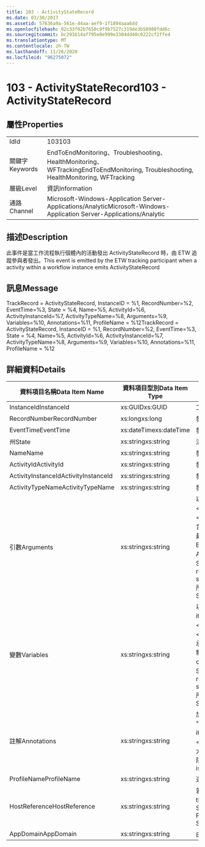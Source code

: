 ```yaml
---
title: 103 - ActivityStateRecord
ms.date: 03/30/2017
ms.assetid: 57636a9a-561e-44aa-aef9-1f1894aaa6dd
ms.openlocfilehash: 02c33f02b7650c9f9b7527c319de3b58980fdd6c
ms.sourcegitcommit: bc293b14af795e0e999e3304dd40c0222cf2ffe4
ms.translationtype: MT
ms.contentlocale: zh-TW
ms.lasthandoff: 11/26/2020
ms.locfileid: "96275072"
---
```

# <a name="103---activitystaterecord"></a><span data-ttu-id="f7e39-102">103 - ActivityStateRecord</span><span class="sxs-lookup"><span data-stu-id="f7e39-102">103 - ActivityStateRecord</span></span>

## <a name="properties"></a><span data-ttu-id="f7e39-103">屬性</span><span class="sxs-lookup"><span data-stu-id="f7e39-103">Properties</span></span>  
  
|||  
|-|-|  
|<span data-ttu-id="f7e39-104">Id</span><span class="sxs-lookup"><span data-stu-id="f7e39-104">Id</span></span>|<span data-ttu-id="f7e39-105">103</span><span class="sxs-lookup"><span data-stu-id="f7e39-105">103</span></span>|  
|<span data-ttu-id="f7e39-106">關鍵字</span><span class="sxs-lookup"><span data-stu-id="f7e39-106">Keywords</span></span>|<span data-ttu-id="f7e39-107">EndToEndMonitoring、Troubleshooting、HealthMonitoring、WFTracking</span><span class="sxs-lookup"><span data-stu-id="f7e39-107">EndToEndMonitoring, Troubleshooting, HealthMonitoring, WFTracking</span></span>|  
|<span data-ttu-id="f7e39-108">層級</span><span class="sxs-lookup"><span data-stu-id="f7e39-108">Level</span></span>|<span data-ttu-id="f7e39-109">資訊</span><span class="sxs-lookup"><span data-stu-id="f7e39-109">Information</span></span>|  
|<span data-ttu-id="f7e39-110">通路</span><span class="sxs-lookup"><span data-stu-id="f7e39-110">Channel</span></span>|<span data-ttu-id="f7e39-111">Microsoft-Windows-Application Server-Applications/Analytic</span><span class="sxs-lookup"><span data-stu-id="f7e39-111">Microsoft-Windows-Application Server-Applications/Analytic</span></span>|  
  
## <a name="description"></a><span data-ttu-id="f7e39-112">描述</span><span class="sxs-lookup"><span data-stu-id="f7e39-112">Description</span></span>  

 <span data-ttu-id="f7e39-113">此事件是當工作流程執行個體內的活動發出 ActivityStateRecord 時，由 ETW 追蹤參與者發出。</span><span class="sxs-lookup"><span data-stu-id="f7e39-113">This event is emitted by the ETW tracking participant when a activity within a workflow instance emits ActivityStateRecord</span></span>  
  
## <a name="message"></a><span data-ttu-id="f7e39-114">訊息</span><span class="sxs-lookup"><span data-stu-id="f7e39-114">Message</span></span>  

 <span data-ttu-id="f7e39-115">TrackRecord = ActivityStateRecord, InstanceID = %1, RecordNumber=%2, EventTime=%3, State = %4, Name=%5, ActivityId=%6, ActivityInstanceId=%7, ActivityTypeName=%8, Arguments=%9, Variables=%10, Annotations=%11, ProfileName = %12</span><span class="sxs-lookup"><span data-stu-id="f7e39-115">TrackRecord = ActivityStateRecord, InstanceID = %1, RecordNumber=%2, EventTime=%3, State = %4, Name=%5, ActivityId=%6, ActivityInstanceId=%7, ActivityTypeName=%8, Arguments=%9, Variables=%10, Annotations=%11, ProfileName = %12</span></span>  
  
## <a name="details"></a><span data-ttu-id="f7e39-116">詳細資料</span><span class="sxs-lookup"><span data-stu-id="f7e39-116">Details</span></span>  
  
|<span data-ttu-id="f7e39-117">資料項目名稱</span><span class="sxs-lookup"><span data-stu-id="f7e39-117">Data Item Name</span></span>|<span data-ttu-id="f7e39-118">資料項目型別</span><span class="sxs-lookup"><span data-stu-id="f7e39-118">Data Item Type</span></span>|<span data-ttu-id="f7e39-119">描述</span><span class="sxs-lookup"><span data-stu-id="f7e39-119">Description</span></span>|  
|--------------------|--------------------|-----------------|  
|<span data-ttu-id="f7e39-120">InstanceId</span><span class="sxs-lookup"><span data-stu-id="f7e39-120">InstanceId</span></span>|<span data-ttu-id="f7e39-121">xs:GUID</span><span class="sxs-lookup"><span data-stu-id="f7e39-121">xs:GUID</span></span>|<span data-ttu-id="f7e39-122">工作流程的執行個體 ID。</span><span class="sxs-lookup"><span data-stu-id="f7e39-122">The instance id for the workflow</span></span>|  
|<span data-ttu-id="f7e39-123">RecordNumber</span><span class="sxs-lookup"><span data-stu-id="f7e39-123">RecordNumber</span></span>|<span data-ttu-id="f7e39-124">xs:long</span><span class="sxs-lookup"><span data-stu-id="f7e39-124">xs:long</span></span>|<span data-ttu-id="f7e39-125">發出之記錄的序號。</span><span class="sxs-lookup"><span data-stu-id="f7e39-125">The sequence number of the emitted record</span></span>|  
|<span data-ttu-id="f7e39-126">EventTime</span><span class="sxs-lookup"><span data-stu-id="f7e39-126">EventTime</span></span>|<span data-ttu-id="f7e39-127">xs:dateTime</span><span class="sxs-lookup"><span data-stu-id="f7e39-127">xs:dateTime</span></span>|<span data-ttu-id="f7e39-128">發出事件時的 UTC 時間。</span><span class="sxs-lookup"><span data-stu-id="f7e39-128">The time in UTC when the event was emitted</span></span>|  
|<span data-ttu-id="f7e39-129">州</span><span class="sxs-lookup"><span data-stu-id="f7e39-129">State</span></span>|<span data-ttu-id="f7e39-130">xs:string</span><span class="sxs-lookup"><span data-stu-id="f7e39-130">xs:string</span></span>|<span data-ttu-id="f7e39-131">活動的狀態</span><span class="sxs-lookup"><span data-stu-id="f7e39-131">The state of the activity</span></span>|  
|<span data-ttu-id="f7e39-132">Name</span><span class="sxs-lookup"><span data-stu-id="f7e39-132">Name</span></span>|<span data-ttu-id="f7e39-133">xs:string</span><span class="sxs-lookup"><span data-stu-id="f7e39-133">xs:string</span></span>|<span data-ttu-id="f7e39-134">發出事件之活動的顯示名稱。</span><span class="sxs-lookup"><span data-stu-id="f7e39-134">The display name of the activity that emitted the event</span></span>|  
|<span data-ttu-id="f7e39-135">ActivityId</span><span class="sxs-lookup"><span data-stu-id="f7e39-135">ActivityId</span></span>|<span data-ttu-id="f7e39-136">xs:string</span><span class="sxs-lookup"><span data-stu-id="f7e39-136">xs:string</span></span>|<span data-ttu-id="f7e39-137">發出之活動的活動識別碼</span><span class="sxs-lookup"><span data-stu-id="f7e39-137">The activity id of the emitting activity</span></span>|  
|<span data-ttu-id="f7e39-138">ActivityInstanceId</span><span class="sxs-lookup"><span data-stu-id="f7e39-138">ActivityInstanceId</span></span>|<span data-ttu-id="f7e39-139">xs:string</span><span class="sxs-lookup"><span data-stu-id="f7e39-139">xs:string</span></span>|<span data-ttu-id="f7e39-140">發出之活動的活動執行個體 ID。</span><span class="sxs-lookup"><span data-stu-id="f7e39-140">The activity instance id of the emitting activity</span></span>|  
|<span data-ttu-id="f7e39-141">ActivityTypeName</span><span class="sxs-lookup"><span data-stu-id="f7e39-141">ActivityTypeName</span></span>|<span data-ttu-id="f7e39-142">xs:string</span><span class="sxs-lookup"><span data-stu-id="f7e39-142">xs:string</span></span>|<span data-ttu-id="f7e39-143">發出之活動的型別名稱</span><span class="sxs-lookup"><span data-stu-id="f7e39-143">The type name of the emitting activity</span></span>|  
|<span data-ttu-id="f7e39-144">引數</span><span class="sxs-lookup"><span data-stu-id="f7e39-144">Arguments</span></span>|<span data-ttu-id="f7e39-145">xs:string</span><span class="sxs-lookup"><span data-stu-id="f7e39-145">xs:string</span></span>|<span data-ttu-id="f7e39-146">以這個事件追蹤的引數。</span><span class="sxs-lookup"><span data-stu-id="f7e39-146">The arguments that were tracked with this event.</span></span>  <span data-ttu-id="f7e39-147">這些值會以 argumentValue 格式儲存在 xml 元素中 \<items> \< item  name = "argumentName" type="System.String"> \</item> \</items> 。</span><span class="sxs-lookup"><span data-stu-id="f7e39-147">The values are stored in an xml element in the format \<items>\< item  name = "argumentName" type="System.String">argumentValue\</item>\</items>.</span></span>  <span data-ttu-id="f7e39-148">如果未追蹤任何引數，則字串會包含 \<items/> 。</span><span class="sxs-lookup"><span data-stu-id="f7e39-148">If no arguments were tracked then the string contains \<items/>.</span></span> <span data-ttu-id="f7e39-149">ETW 事件大小會受到 ETW 緩衝區大小或 ETW 事件的最大承載所限制。</span><span class="sxs-lookup"><span data-stu-id="f7e39-149">The ETW event size is limited by the ETW buffer size or the max payload for an ETW event.</span></span> <span data-ttu-id="f7e39-150">如果事件大小超過 ETW 限制，則會捨棄注釋並以 ... 取代注釋值來截斷事件。 \<items> \</items> 下列類型會以 ToString 所傳回的值儲存為其值 ( # A1;string、char、bool、int、short、long、uint、ushort、ulong、System. Single、float、double、System.object、system.string、System.object。</span><span class="sxs-lookup"><span data-stu-id="f7e39-150">If the size of the event exceeds the ETW limits, then the event is truncated by dropping the annotations and replacing the annotation value with \<items>...\</items>.  The following types are stored as their value as returned by ToString(); string,char,bool,int,short,long,uint,ushort,ulong,System.Single,float,double,System.Guid,System.DateTimeOffset,System.DateTime.</span></span>  <span data-ttu-id="f7e39-151">所有其他的型別會使用 System.Runtime.Serialization.NetDataContractSerializer 序列化。</span><span class="sxs-lookup"><span data-stu-id="f7e39-151">All other types are serialized using System.Runtime.Serialization.NetDataContractSerializer.</span></span>|  
|<span data-ttu-id="f7e39-152">變數</span><span class="sxs-lookup"><span data-stu-id="f7e39-152">Variables</span></span>|<span data-ttu-id="f7e39-153">xs:string</span><span class="sxs-lookup"><span data-stu-id="f7e39-153">xs:string</span></span>|<span data-ttu-id="f7e39-154">以這個事件追蹤的變數。</span><span class="sxs-lookup"><span data-stu-id="f7e39-154">The variables that were tracked with this event.</span></span>  <span data-ttu-id="f7e39-155">這些值會以 variableValue 格式儲存在 xml 元素中 \<items> \< item  name = "variableName" type="System.String"> \</item> \</items> 。</span><span class="sxs-lookup"><span data-stu-id="f7e39-155">The values are stored in an xml element in the format \<items>\< item  name = "variableName" type="System.String">variableValue\</item>\</items>.</span></span>  <span data-ttu-id="f7e39-156">如果沒有追蹤的變數，則字串會包含 \<items/> 。</span><span class="sxs-lookup"><span data-stu-id="f7e39-156">If no variables were tracked then the string contains \<items/>.</span></span> <span data-ttu-id="f7e39-157">ETW 事件大小會受到 ETW 緩衝區大小或 ETW 事件的最大承載所限制。</span><span class="sxs-lookup"><span data-stu-id="f7e39-157">The ETW event size is limited by the ETW buffer size or the max payload for an ETW event.</span></span> <span data-ttu-id="f7e39-158">如果事件大小超過 ETW 限制，則會捨棄注釋並以 ... 取代變數值來截斷事件。 \<items> \</items> 下列類型會以 ToString 所傳回的值儲存為其值 ( # A1;string、char、bool、int、short、long、uint、ushort、ulong、System. Single、float、double、System.object、system.string、System.object。</span><span class="sxs-lookup"><span data-stu-id="f7e39-158">If the size of the event exceeds the ETW limits, then the event is truncated by dropping the annotations and replacing the variables value with \<items>...\</items>.  The following types are stored as their value as returned by ToString(); string,char,bool,int,short,long,uint,ushort,ulong,System.Single,float,double,System.Guid,System.DateTimeOffset,System.DateTime.</span></span>  <span data-ttu-id="f7e39-159">所有其他的型別會使用 System.Runtime.Serialization.NetDataContractSerializer 序列化。</span><span class="sxs-lookup"><span data-stu-id="f7e39-159">All other types are serialized using System.Runtime.Serialization.NetDataContractSerializer.</span></span>|  
|<span data-ttu-id="f7e39-160">註解</span><span class="sxs-lookup"><span data-stu-id="f7e39-160">Annotations</span></span>|<span data-ttu-id="f7e39-161">xs:string</span><span class="sxs-lookup"><span data-stu-id="f7e39-161">xs:string</span></span>|<span data-ttu-id="f7e39-162">加入至此事件中的附註。</span><span class="sxs-lookup"><span data-stu-id="f7e39-162">The annotations that were added to this event.</span></span>  <span data-ttu-id="f7e39-163">這些值會以 a 格式儲存在 xml 元素中 \<items> \< item  name = "annotationName" type="System.String"> \</item> \</items> 。</span><span class="sxs-lookup"><span data-stu-id="f7e39-163">The values are stored in an xml element in the format \<items>\< item  name = "annotationName" type="System.String">annotationValue\</item>\</items>.</span></span>  <span data-ttu-id="f7e39-164">如果未指定任何批註，則字串會包含 \<items/> 。</span><span class="sxs-lookup"><span data-stu-id="f7e39-164">If no annotations are specified then the string contains \<items/>.</span></span> <span data-ttu-id="f7e39-165">ETW 事件大小會受到 ETW 緩衝區大小或 ETW 事件的最大承載所限制。</span><span class="sxs-lookup"><span data-stu-id="f7e39-165">The ETW event size is limited by the ETW buffer size or the max payload for an ETW event.</span></span> <span data-ttu-id="f7e39-166">如果事件大小超過 ETW 限制，則會捨棄注釋並以 ... 取代注釋值來截斷事件。 \<items> \</items></span><span class="sxs-lookup"><span data-stu-id="f7e39-166">If the size of the event exceeds the ETW limits, then the event is truncated by dropping the annotations and replacing the annotation value with \<items>...\</items>.</span></span>|  
|<span data-ttu-id="f7e39-167">ProfileName</span><span class="sxs-lookup"><span data-stu-id="f7e39-167">ProfileName</span></span>|<span data-ttu-id="f7e39-168">xs:string</span><span class="sxs-lookup"><span data-stu-id="f7e39-168">xs:string</span></span>|<span data-ttu-id="f7e39-169">造成發送這個事件的名稱或追蹤設定檔。</span><span class="sxs-lookup"><span data-stu-id="f7e39-169">The name or the tracking profile that resulted in this event being emitted</span></span>|  
|<span data-ttu-id="f7e39-170">HostReference</span><span class="sxs-lookup"><span data-stu-id="f7e39-170">HostReference</span></span>|<span data-ttu-id="f7e39-171">xs:string</span><span class="sxs-lookup"><span data-stu-id="f7e39-171">xs:string</span></span>|<span data-ttu-id="f7e39-172">若為 Web 主控服務，此欄位會唯一識別 Web 階層架構中的服務。</span><span class="sxs-lookup"><span data-stu-id="f7e39-172">For web hosted services, this field uniquely identifies the service in the web hierarchy.</span></span>  <span data-ttu-id="f7e39-173">其格式定義為 ' Web Site Name Application Virtual Path&#124;Service Virtual Path&#124;ServiceName ' 範例： ' Default Web Site/CalculatorApplication&#124;/CalculatorService.svc&#124;CalculatorService '</span><span class="sxs-lookup"><span data-stu-id="f7e39-173">Its format is defined as 'Web Site Name Application Virtual Path&#124;Service Virtual Path&#124;ServiceName' Example: 'Default Web Site/CalculatorApplication&#124;/CalculatorService.svc&#124;CalculatorService'</span></span>|  
|<span data-ttu-id="f7e39-174">AppDomain</span><span class="sxs-lookup"><span data-stu-id="f7e39-174">AppDomain</span></span>|<span data-ttu-id="f7e39-175">xs:string</span><span class="sxs-lookup"><span data-stu-id="f7e39-175">xs:string</span></span>|<span data-ttu-id="f7e39-176">由 AppDomain.CurrentDomain.FriendlyName 傳回的字串。</span><span class="sxs-lookup"><span data-stu-id="f7e39-176">The string returned by AppDomain.CurrentDomain.FriendlyName.</span></span>|
